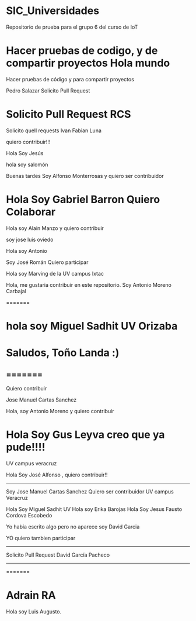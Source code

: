 # SIC_Universidades

Repositorio de prueba para el grupo 6 del curso de IoT

Hacer pruebas de codigo, y de compartir proyectos
Hola mundo
=======
Hacer pruebas de código y para compartir proyectos


Pedro Salazar Solicito Pull Request


Solicito Pull Request RCS
=======

Solicito quell requests Ivan Fabian Luna


quiero contribuir!!!

Hola Soy Jesús 

hola soy salomón 

Buenas tardes Soy Alfonso Monterrosas y quiero ser contribuidor


Hola Soy Gabriel Barron Quiero Colaborar
=======
Hola soy Alain Manzo y quiero contribuir

soy jose luis oviedo

Hola soy Antonio




Soy José Román Quiero participar


Hola soy Marving de la UV campus Ixtac

Hola, me gustaria contribuir en este repositorio. Soy Antonio Moreno Carbajal


=======

hola soy Miguel Sadhit UV Orizaba
=======
Saludos, Toño Landa :)
=======
=======
-------------------------------------------------

Quiero contribuir

Jose Manuel Cartas Sanchez

Hola, soy Antonio Moreno y quiero contribuir




Hola Soy Gus Leyva creo que ya pude!!!!
=======
UV campus veracruz 



Hola Soy José Alfonso , quiero contribuir!!

---------------------------------------------


Soy Jose Manuel  Cartas Sanchez
Quiero ser contribuidor 
UV campus Veracruz

Hola Soy Miguel Sadhit UV 
Hola soy Erika Barojas
Hola Soy Jesus Fausto Cordova Escobedo

Yo habia escrito algo pero no aparece soy David Garcia


YO quiero tambien participar


*********************
Solicito Pull Request
David García Pacheco
*********************
=======

Adrain RA
=======
Hola soy Luis Augusto.


